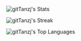![gitTanzj's Stats](https://github-readme-stats.vercel.app/api?username=gitTanzj&theme=nord&show_icons=true&hide_border=true&count_private=true)

![gitTanzj's Streak](https://streak-stats.demolab.com/?user=gitTanzj&theme=nord&hide_border=true)

![gitTanzj's Top Languages](https://github-readme-stats.vercel.app/api/top-langs/?username=gitTanzj&theme=nord&show_icons=true&hide_border=true&layout=compact)
